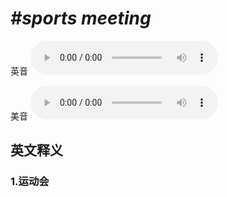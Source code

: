 # ***\#sports meeting*** 
英音
<audio src="./media/sports meeting1_AAC.aac" controls="controls"></audio>

美音
<audio src="./media/sports meeting2_AAC.aac" controls="controls"></audio>



  

英文释义
---
### 1.**运动会**  


